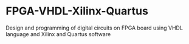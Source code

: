 # FPGA-VHDL-Xilinx-Quartus
Design and programming of digital circuits on FPGA board using VHDL language and Xilinx and Quartus software
